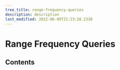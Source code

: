 ```yaml
---
tree_title: range-frequency-queries
description: description
last_modified: 2022-06-09T21:23:28.2328
---
```


# Range Frequency Queries

## Contents
